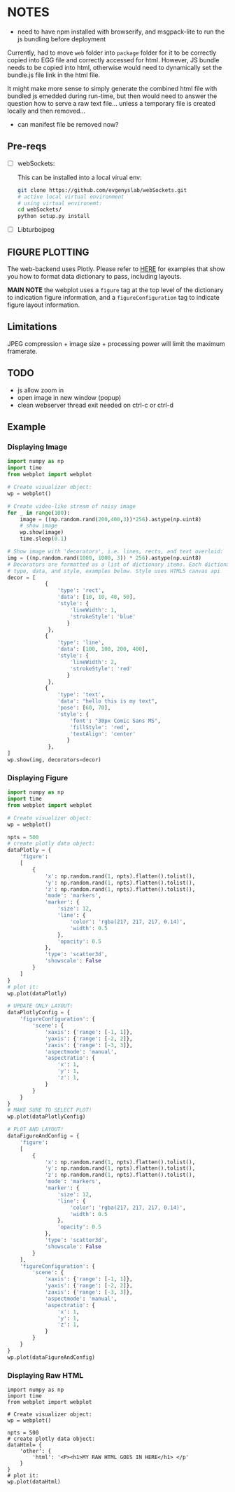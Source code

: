 # NOTES

- need to have npm installed with browserify, and msgpack-lite to run the js bundling before deployment

Currently, had to move `web` folder into `package` folder for it to be correctly copied into EGG file 
and correctly accessed for html. However, JS bundle needs to be copied into html, otherwise would need to 
dynamically set the bundle.js file link in the html file.

It might make more sense to simply generate the combined html file with bundled js emedded during run-time, but 
then would need to answer the question how to serve a raw text file... unless a temporary file is created locally and
then removed...

- can manifest file be removed now?

## Pre-reqs

- [ ] webSockets:
    
    This can be installed into a local virual env:
    
    ```bash
    git clone https://github.com/evgenyslab/webSockets.git
    # active local virtual environment
    # using virtual environemt:
    cd webSockets/
    python setup.py install
    ```
    
- [ ] Libturbojpeg

## FIGURE PLOTTING

The web-backend uses Plotly. Please refer to [HERE](https://plotly.com/javascript/basic-charts/)
for examples that show you how to format data dictionary to pass, including layouts.

**MAIN NOTE** the webplot uses a `figure` tag at the top level of the dictionary to
indication figure information, and a `figureConfiguration` tag to indicate figure 
layout information.

## Limitations

JPEG compression + image size + processing power will limit the maximum framerate.

## TODO

- js allow zoom in
- open image in new window (popup)
- clean webserver thread exit needed on ctrl-c or ctrl-d

## Example

### Displaying Image

```python
import numpy as np
import time
from webplot import webplot

# Create visualizer object:
wp = webplot()

# Create video-like stream of noisy image
for _ in range(100):
    image = ((np.random.rand(200,400,3))*256).astype(np.uint8)
    # show image
    wp.show(image)
    time.sleep(0.1)

# Show image with 'decorators', i.e. lines, rects, and text overlaid:
img = ((np.random.rand(1000, 1000, 3)) * 256).astype(np.uint8)
# Decorators are formatted as a list of dictionary items. Each dictionary item has
# type, data, and style, examples below. Style uses HTML5 canvas api
decor = [
            {
                'type': 'rect',
                'data': [10, 10, 40, 50],
                'style': {
                    'lineWidth': 1,
                    'strokeStyle': 'blue'
                   }
             },
            {
                'type': 'line',
                'data': [100, 100, 200, 400],
                'style': {
                    'lineWidth': 2,
                    'strokeStyle': 'red'
                   }
             },
            {
                'type': 'text',
                'data': "hello this is my text",
                'pose': [60, 70],
                'style': {
                    'font': "30px Comic Sans MS",
                    'fillStyle': 'red',
                    'textAlign': 'center'
                   }
             },
]
wp.show(img, decorators=decor)
```

### Displaying Figure

```python
import numpy as np
import time
from webplot import webplot

# Create visualizer object:
wp = webplot()

npts = 500
# create plotly data object:
dataPlotly = {
    'figure': 
    [
        {
            'x': np.random.rand(1, npts).flatten().tolist(),
            'y': np.random.rand(1, npts).flatten().tolist(),
            'z': np.random.rand(1, npts).flatten().tolist(),
            'mode': 'markers',
            'marker': {
                'size': 12,
                'line': {
                    'color': 'rgba(217, 217, 217, 0.14)',
                    'width': 0.5
                },
                'opacity': 0.5
            },
            'type': 'scatter3d',
            'showscale': False
        }
    ]
}
# plot it:
wp.plot(dataPlotly)

# UPDATE ONLY LAYOUT:
dataPlotlyConfig = {
    'figureConfiguration': {
        'scene': {
            'xaxis': {'range': [-1, 1]},
            'yaxis': {'range': [-2, 2]},
            'zaxis': {'range': [-3, 3]},
            'aspectmode': 'manual',
            'aspectratio': {
                'x': 1,
                'y': 1,
                'z': 1,
            }
        }
    }
}
# MAKE SURE TO SELECT PLOT!
wp.plot(dataPlotlyConfig)

# PLOT AND LAYOUT!
dataFigureAndConfig = {
    'figure': 
    [
        {
            'x': np.random.rand(1, npts).flatten().tolist(),
            'y': np.random.rand(1, npts).flatten().tolist(),
            'z': np.random.rand(1, npts).flatten().tolist(),
            'mode': 'markers',
            'marker': {
                'size': 12,
                'line': {
                    'color': 'rgba(217, 217, 217, 0.14)',
                    'width': 0.5
                },
                'opacity': 0.5
            },
            'type': 'scatter3d',
            'showscale': False
        }
    ],
    'figureConfiguration': {
        'scene': {
            'xaxis': {'range': [-1, 1]},
            'yaxis': {'range': [-2, 2]},
            'zaxis': {'range': [-3, 3]},
            'aspectmode': 'manual',
            'aspectratio': {
                'x': 1,
                'y': 1,
                'z': 1,
            }
        }
    }
}
wp.plot(dataFigureAndConfig)
```

### Displaying Raw HTML

```
import numpy as np
import time
from webplot import webplot

# Create visualizer object:
wp = webplot()

npts = 500
# create plotly data object:
dataHtml= {
    'other': {
        'html': '<P><h1>MY RAW HTML GOES IN HERE</h1> </p'
    }
}
# plot it:
wp.plot(dataHtml)
```